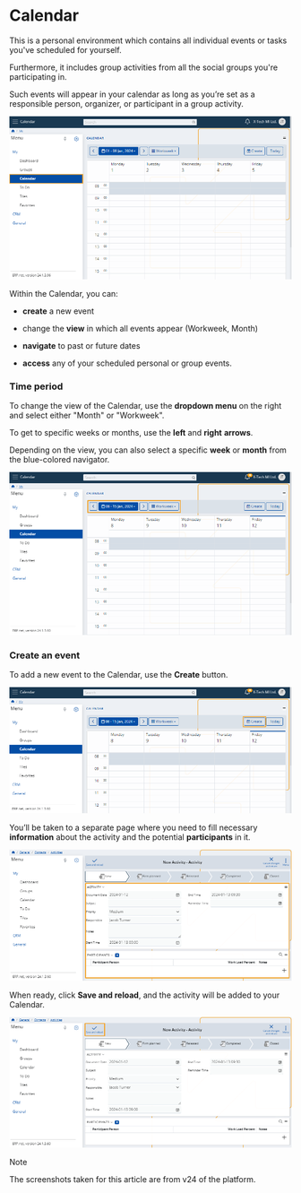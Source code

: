 # Calendar

This is a personal environment which contains all individual events or tasks you've scheduled for yourself. 

Furthermore, it includes group activities from all the social groups you're participating in. 

Such events will appear in your calendar as long as you’re set as a responsible person, organizer, or participant in a group activity.

![Express](pictures/Calendar_view.png)

Within the Calendar, you can:

* **create** a new event
  
* change the **view** in which all events appear (Workweek, Month)

* **navigate** to past or future dates

* **access** any of your scheduled personal or group events.

### Time period

To change the view of the Calendar, use the **dropdown menu** on the right and select either "Month" or "Workweek". 

To get to specific weeks or months, use the **left** and **right** **arrows**.

Depending on the view, you can also select a specific **week** or **month** from the blue-colored navigator.

![Express](pictures/Calendar_time_period.png)

### Create an event

To add a new event to the Calendar, use the **Create** button.

![Express](pictures/Calendar_create.png)

You’ll be taken to a separate page where you need to fill necessary **information** about the activity and the potential **participants** in it.

![Express](pictures/Calendar_create_view.png)

When ready, click **Save and reload**, and the activity will be added to your Calendar. 

![Express](pictures/Calendar_Create_save.png)


> [!NOTE]
> The screenshots taken for this article are from v24 of the platform.
